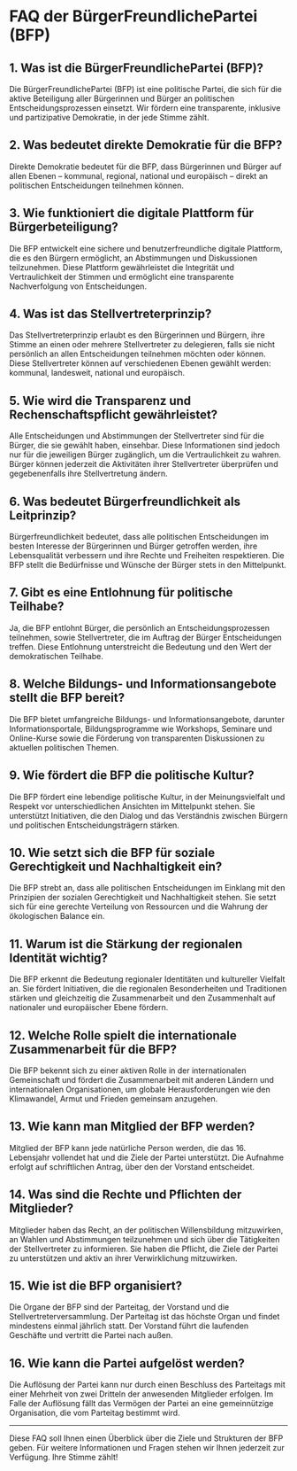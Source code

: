 # FAQ der BürgerFreundlichePartei (BFP)

## 1. Was ist die BürgerFreundlichePartei (BFP)?

Die BürgerFreundlichePartei (BFP) ist eine politische Partei, die sich für die aktive Beteiligung aller Bürgerinnen und Bürger an politischen Entscheidungsprozessen einsetzt. Wir fördern eine transparente, inklusive und partizipative Demokratie, in der jede Stimme zählt.

## 2. Was bedeutet direkte Demokratie für die BFP?

Direkte Demokratie bedeutet für die BFP, dass Bürgerinnen und Bürger auf allen Ebenen – kommunal, regional, national und europäisch – direkt an politischen Entscheidungen teilnehmen können.

## 3. Wie funktioniert die digitale Plattform für Bürgerbeteiligung?

Die BFP entwickelt eine sichere und benutzerfreundliche digitale Plattform, die es den Bürgern ermöglicht, an Abstimmungen und Diskussionen teilzunehmen. Diese Plattform gewährleistet die Integrität und Vertraulichkeit der Stimmen und ermöglicht eine transparente Nachverfolgung von Entscheidungen.

## 4. Was ist das Stellvertreterprinzip?

Das Stellvertreterprinzip erlaubt es den Bürgerinnen und Bürgern, ihre Stimme an einen oder mehrere Stellvertreter zu delegieren, falls sie nicht persönlich an allen Entscheidungen teilnehmen möchten oder können. Diese Stellvertreter können auf verschiedenen Ebenen gewählt werden: kommunal, landesweit, national und europäisch.

## 5. Wie wird die Transparenz und Rechenschaftspflicht gewährleistet?

Alle Entscheidungen und Abstimmungen der Stellvertreter sind für die Bürger, die sie gewählt haben, einsehbar. Diese Informationen sind jedoch nur für die jeweiligen Bürger zugänglich, um die Vertraulichkeit zu wahren. Bürger können jederzeit die Aktivitäten ihrer Stellvertreter überprüfen und gegebenenfalls ihre Stellvertretung ändern.

## 6. Was bedeutet Bürgerfreundlichkeit als Leitprinzip?

Bürgerfreundlichkeit bedeutet, dass alle politischen Entscheidungen im besten Interesse der Bürgerinnen und Bürger getroffen werden, ihre Lebensqualität verbessern und ihre Rechte und Freiheiten respektieren. Die BFP stellt die Bedürfnisse und Wünsche der Bürger stets in den Mittelpunkt.

## 7. Gibt es eine Entlohnung für politische Teilhabe?

Ja, die BFP entlohnt Bürger, die persönlich an Entscheidungsprozessen teilnehmen, sowie Stellvertreter, die im Auftrag der Bürger Entscheidungen treffen. Diese Entlohnung unterstreicht die Bedeutung und den Wert der demokratischen Teilhabe.

## 8. Welche Bildungs- und Informationsangebote stellt die BFP bereit?

Die BFP bietet umfangreiche Bildungs- und Informationsangebote, darunter Informationsportale, Bildungsprogramme wie Workshops, Seminare und Online-Kurse sowie die Förderung von transparenten Diskussionen zu aktuellen politischen Themen.

## 9. Wie fördert die BFP die politische Kultur?

Die BFP fördert eine lebendige politische Kultur, in der Meinungsvielfalt und Respekt vor unterschiedlichen Ansichten im Mittelpunkt stehen. Sie unterstützt Initiativen, die den Dialog und das Verständnis zwischen Bürgern und politischen Entscheidungsträgern stärken.

## 10. Wie setzt sich die BFP für soziale Gerechtigkeit und Nachhaltigkeit ein?

Die BFP strebt an, dass alle politischen Entscheidungen im Einklang mit den Prinzipien der sozialen Gerechtigkeit und Nachhaltigkeit stehen. Sie setzt sich für eine gerechte Verteilung von Ressourcen und die Wahrung der ökologischen Balance ein.

## 11. Warum ist die Stärkung der regionalen Identität wichtig?

Die BFP erkennt die Bedeutung regionaler Identitäten und kultureller Vielfalt an. Sie fördert Initiativen, die die regionalen Besonderheiten und Traditionen stärken und gleichzeitig die Zusammenarbeit und den Zusammenhalt auf nationaler und europäischer Ebene fördern.

## 12. Welche Rolle spielt die internationale Zusammenarbeit für die BFP?

Die BFP bekennt sich zu einer aktiven Rolle in der internationalen Gemeinschaft und fördert die Zusammenarbeit mit anderen Ländern und internationalen Organisationen, um globale Herausforderungen wie den Klimawandel, Armut und Frieden gemeinsam anzugehen.

## 13. Wie kann man Mitglied der BFP werden?

Mitglied der BFP kann jede natürliche Person werden, die das 16. Lebensjahr vollendet hat und die Ziele der Partei unterstützt. Die Aufnahme erfolgt auf schriftlichen Antrag, über den der Vorstand entscheidet.

## 14. Was sind die Rechte und Pflichten der Mitglieder?

Mitglieder haben das Recht, an der politischen Willensbildung mitzuwirken, an Wahlen und Abstimmungen teilzunehmen und sich über die Tätigkeiten der Stellvertreter zu informieren. Sie haben die Pflicht, die Ziele der Partei zu unterstützen und aktiv an ihrer Verwirklichung mitzuwirken.

## 15. Wie ist die BFP organisiert?

Die Organe der BFP sind der Parteitag, der Vorstand und die Stellvertreterversammlung. Der Parteitag ist das höchste Organ und findet mindestens einmal jährlich statt. Der Vorstand führt die laufenden Geschäfte und vertritt die Partei nach außen.

## 16. Wie kann die Partei aufgelöst werden?

Die Auflösung der Partei kann nur durch einen Beschluss des Parteitags mit einer Mehrheit von zwei Dritteln der anwesenden Mitglieder erfolgen. Im Falle der Auflösung fällt das Vermögen der Partei an eine gemeinnützige Organisation, die vom Parteitag bestimmt wird.

---

Diese FAQ soll Ihnen einen Überblick über die Ziele und Strukturen der BFP geben. Für weitere Informationen und Fragen stehen wir Ihnen jederzeit zur Verfügung. Ihre Stimme zählt!
